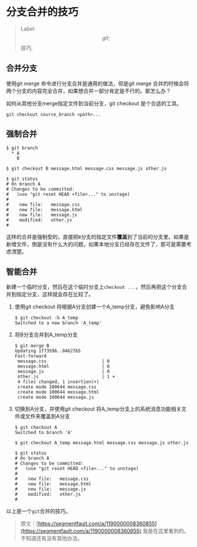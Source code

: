 # 分支合并的技巧

> Label: $$git; $$技巧;



## 合并分支

使用git merge 命令进行分支合并是通用的做法，但是git merge 合并的时候会将两个分支的内容完全合并，如果想合并一部分肯定是不行的。那怎么办？

如何从其他分支merge指定文件到当前分支，git checkout 是个合适的工具。

```shell
git checkout source_branch <path>...
```



## 强制合并



```shell
$ git branch
  * A  
    B
    
$ git checkout B message.html message.css message.js other.js

$ git status
# On branch A
# Changes to be committed:
#   (use "git reset HEAD <file>..." to unstage)
#
#    new file:   message.css
#    new file:   message.html
#    new file:   message.js
#    modified:   other.js
#
```

这样的合并是强制型的，直接把`B`分支的指定文件**覆盖**到了当前的分支里。如果是新增文件，倒是没有什么大的问题，如果本地分支已经存在文件了，那可是需要考虑清楚。



## 智能合并

新建一个临时分支，然后在这个临时分支上`checkout ...`，然后再把这个分支合并到指定分支，这样就会存在比较了。

1. 使用git checkout 将根据A分支创建一个A_temp分支，避免影响A分支

   ```shell
   $ git checkout -b A_temp
   Switched to a new branch 'A_temp'
   ```

2. 将B分支合并到A_temp分支

   ```shell
   $ git merge B
   Updating 1f73596..04627b5
   Fast-forward
    message.css                     | 0
    message.html                    | 0
    message.js                      | 0
    other.js                        | 1 +
    4 files changed, 1 insertion(+)
    create mode 100644 message.css
    create mode 100644 message.html
    create mode 100644 message.js
   ```

3. 切换到A分支，并使用git checkout 将A_temp分支上的系统消息功能相关文件或文件夹覆盖到A分支

   ```shell
   $ git checkout A
   Switched to branch 'A'
   
   $ git checkout A_temp message.html message.css message.js other.js
   
   $ git status
   # On branch A
   # Changes to be committed:
   #   (use "git reset HEAD <file>..." to unstage)
   #
   #    new file:   message.css
   #    new file:   message.html
   #    new file:   message.js
   #    modified:   other.js
   #
   ```



以上是一个`git`合并的技巧。



> 原文：[https://segmentfault.com/a/1190000008360855](https://segmentfault.com/a/1190000008360855) 我是在这里看到的。不知道还有没有其他办法。